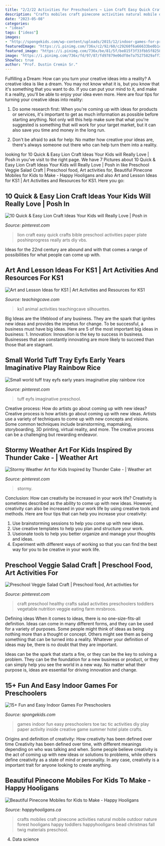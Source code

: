 ```yaml
---
title: "2/2/22 Activities For Preschoolers ~ Lion Craft Easy Quick Crafts Bible Preschool Activities Paper Plate Poshinprogress Really Arts Diy Vbs"
description: "Crafts mobiles craft pinecone activities natural mobile outdoor nature forest hooligans happy toddlers happyhooligans bead christmas fall twig materials preschool"
date: "2023-05-08"
categories:
- "ideas"
tags: ["ideas"]
images:
- "http://spongekids.com/wp-content/uploads/2015/12/indoor-games-for-preschoolers/13-indoor-games-for-preschoolers.jpg"
featuredImage: "https://i.pinimg.com/736x/c2/92/60/c29260f6a66633be0b1c41b2c1a8f0ad.jpg"
featured_image: "https://i.pinimg.com/736x/be/81/5f/be815f3f33fbb5f8258fcae5ccc62e4f--veggies-salad.jpg"
image: "https://i.pinimg.com/736x/fd/97/87/fd97879e06df8e7a75275829aff37d5e.jpg"
ShowToc: true
author: "Prof. Dustin Cremin Sr."
---
```



Fulfilling a Dream: How can you turn your creative ideas into a reality?
A creative idea is like a dream. You may not know what it is, but you know that it's something that you want to do. If you can put your mind to it, and make it a reality, you'll be able to enjoy your idea even more. Here are four tips for turning your creative ideas into reality:
1. Do some research first: When you're coming up with ideas for products or services, it's important to get as much information as possible before starting anything. Not only will this help make sure that what you're suggested is something that will work for your target market, but it can also save you time and money in the long run.

2. Don't be afraid to ask for help: No matter how creative your ideas are, there's always someone out there who can help turn them into a reality.

	

		
looking for 10 Quick &amp; Easy Lion Craft Ideas Your Kids will Really Love | Posh in you've visit to the right page. We have 7 Pictures about 10 Quick &amp; Easy Lion Craft Ideas Your Kids will Really Love | Posh in like Preschool Veggie Salad Craft | Preschool food, Art activities for, Beautiful Pinecone Mobiles for Kids to Make - Happy Hooligans and also Art and Lesson Ideas for KS1 | Art Activities and Resources for KS1. Here you go:
		
    
## 10 Quick &amp; Easy Lion Craft Ideas Your Kids Will Really Love | Posh In

<img loading=lazy src="https://i.pinimg.com/736x/e5/bd/d2/e5bdd26c15e5e5357a7a018815e11b4c.jpg" onerror="this.onerror=null;this.src='https://tse1.mm.bing.net/th?id=OIP.4pPOuKEqs2ndIsG3Z3-1JAHaLH&amp;pid=15.1';" alt="10 Quick &amp; Easy Lion Craft Ideas Your Kids will Really Love | Posh in">

_Source: pinterest.com_

>lion craft easy quick crafts bible preschool activities paper plate poshinprogress really arts diy vbs. 

	

Ideas for the 22nd century are abound and with that comes a range of possibilities for what people can come up with.

    
## Art And Lesson Ideas For KS1 | Art Activities And Resources For KS1

<img loading=lazy src="https://www.teachingcave.com/wp-content/uploads/2013/11/animal-art.jpg" onerror="this.onerror=null;this.src='https://tse1.mm.bing.net/th?id=OIP.JDDepR3Cm70xP143TLl2BwAAAA&amp;pid=15.1';" alt="Art and Lesson Ideas for KS1 | Art Activities and Resources for KS1">

_Source: teachingcave.com_

>ks1 animal activities teachingcave silhouettes. 

	

Big Ideas are the lifeblood of any business. They are the spark that ignites new ideas and provides the impetus for change. To be successful, a business must have big ideas. Here are 5 of the most important big ideas in business: 1. Innovation: Innovation is the key to success in business. Businesses that are constantly innovating are more likely to succeed than those that are stagnant. 
    
## Small World Tuff Tray Eyfs Early Years Imaginative Play Rainbow Rice

<img loading=lazy src="https://i.pinimg.com/736x/c2/92/60/c29260f6a66633be0b1c41b2c1a8f0ad.jpg" onerror="this.onerror=null;this.src='https://tse4.mm.bing.net/th?id=OIP.VhVx3FPavjp0UHcjKtG8xwHaJ3&amp;pid=15.1';" alt="Small world tuff tray eyfs early years imaginative play rainbow rice">

_Source: pinterest.com_

>tuff eyfs imaginative preschool. 

	

Creative process: How do artists go about coming up with new ideas?
Creative process is how artists go about coming up with new ideas. Artists use a variety of techniques to come up with new concepts and visions. Some common techniques include brainstorming, mapmaking, storyboarding, 3D printing, virtual reality, and more. The creative process can be a challenging but rewarding endeavor.

    
## Stormy Weather Art For Kids Inspired By Thunder Cake - | Weather Art

<img loading=lazy src="https://i.pinimg.com/736x/fd/97/87/fd97879e06df8e7a75275829aff37d5e.jpg" onerror="this.onerror=null;this.src='https://tse2.mm.bing.net/th?id=OIP.zTQj_BqDwhQOsdihdmVMxQHaLH&amp;pid=15.1';" alt="Stormy Weather Art for Kids Inspired by Thunder Cake - | Weather art">

_Source: pinterest.com_

>stormy. 

	

Conclusion: How can creativity be increased in your work life?
Creativity is sometimes described as the ability to come up with new ideas. However, creativity can also be increased in your work life by using creative tools and methods. Here are four tips that can help you increase your creativity:
1. Use brainstorming sessions to help you come up with new ideas.
2. Use creative templates to help you plan and structure your work.
3. Useionate tools to help you better organize and manage your thoughts and ideas.
4. Experiment with different ways of working so that you can find the best way for you to be creative in your work life.

    
## Preschool Veggie Salad Craft | Preschool Food, Art Activities For

<img loading=lazy src="https://i.pinimg.com/736x/be/81/5f/be815f3f33fbb5f8258fcae5ccc62e4f--veggies-salad.jpg" onerror="this.onerror=null;this.src='https://tse1.mm.bing.net/th?id=OIP.7EpFIlnjQCQjbJcIuNciVAHaJ3&amp;pid=15.1';" alt="Preschool Veggie Salad Craft | Preschool food, Art activities for">

_Source: pinterest.com_

>craft preschool healthy crafts salad activities preschoolers toddlers vegetable nutrition veggie eating farm mrsbroos. 

	

Defining ideas
When it comes to ideas, there is no one-size-fits-all definition. Ideas can come in many different forms, and they can be used for a variety of purposes.
Some people might think of ideas as being nothing more than a thought or concept. Others might see them as being something that can be turned into a reality. Whatever your definition of ideas may be, there is no doubt that they are important.

Ideas can be the spark that starts a fire, or they can be the key to solving a problem. They can be the foundation for a new business or product, or they can simply help you see the world in a new way. No matter what their purpose is, ideas are essential for driving innovation and change.

    
## 15+ Fun And Easy Indoor Games For Preschoolers

<img loading=lazy src="http://spongekids.com/wp-content/uploads/2015/12/indoor-games-for-preschoolers/13-indoor-games-for-preschoolers.jpg" onerror="this.onerror=null;this.src='https://tse2.mm.bing.net/th?id=OIP.KndHchDlI8CiTPVVCWoPngHaKl&amp;pid=15.1';" alt="15+ Fun and Easy Indoor Games For Preschoolers">

_Source: spongekids.com_

>games indoor fun easy preschoolers toe tac tic activities diy play paper activity inside creative game summer hotel plate crafts. 

	

Origins and definition of creativity: How creativity has been defined over time
Creativity has been defined over time, with different meanings depending on who was talking and when. Some people believe creativity is the act of coming up with new ideas or solutions to problems, while others define creativity as a state of mind or personality. In any case, creativity is a important trait for anyone looking to create anything.

    
## Beautiful Pinecone Mobiles For Kids To Make - Happy Hooligans

<img loading=lazy src="https://happyhooligans.ca/wp-content/uploads/2016/10/Bead-and-Pinecone-Mobile-craft-for-kids-.jpg" onerror="this.onerror=null;this.src='https://tse2.mm.bing.net/th?id=OIP.-nPdziqk7PZb-Lg2WJN4OgAAAA&amp;pid=15.1';" alt="Beautiful Pinecone Mobiles for Kids to Make - Happy Hooligans">

_Source: happyhooligans.ca_

>crafts mobiles craft pinecone activities natural mobile outdoor nature forest hooligans happy toddlers happyhooligans bead christmas fall twig materials preschool. 

	

4. Data science 

